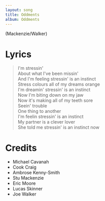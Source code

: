 ```yaml
---
layout: song
title: Oddments
album: Oddments
---
```


(Mackenzie/Walker)

# Lyrics

> I'm stressin'  
> About what I've been missin'  
> And I'm feeling stressin' is an instinct  
> Stress colours all of my dreams orange  
> I'm dreamin' stressin' is an instinct  
> Now I'm biting down on my jaw  
> Now it's making all of my teeth sore  
> Seein' trouble  
> One thing to another  
> I'm feelin stressin' is an instinct  
> My partner is a clever lover  
> She told me stressin' is an instinct now  

# Credits

* Michael Cavanah
* Cook Craig
* Ambrose Kenny-Smith
* Stu Mackenzie
* Eric Moore
* Lucas Skinner
* Joe Walker
